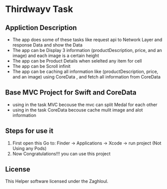 # Thirdwayv Task

## Appliction Description
* The app does some of these tasks like request api to Network Layer and response Data and show the Data
* The app can be Display 3 information (productDescription, price, and an image) and each image is a certain height
* The app can be Product Details when selelted any item for cell
* The app can be Scroll infinit
* The app can be caching all information like (productDescription, price, and an image) using CoreData , and fetch all information from CoreData

## Base MVC Project for Swift and CoreData

* using in the task MVC becouse the mvc can split Medal for each other
* using in the task CoreData becouse cache mulit image and alot information


## Steps for use it 
1. First open this Go to: Finder → Applications → Xcode → run project  (Not Using any Pods) 
2. Now Congratulations!!! you can use this project 

## License
This Helper software licensed under the Zaghloul.
